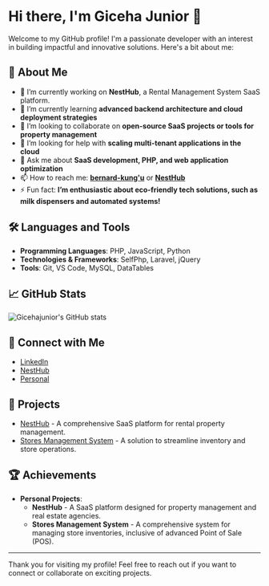 # Hi there, I'm Giceha Junior 👋  

Welcome to my GitHub profile! I'm a passionate developer with an interest in building impactful and innovative solutions. Here's a bit about me:  

## 🚀 About Me  
- 🔭 I’m currently working on **NestHub**, a Rental Management System SaaS platform.  
- 🌱 I’m currently learning **advanced backend architecture and cloud deployment strategies**  
- 👯 I’m looking to collaborate on **open-source SaaS projects or tools for property management**  
- 🤔 I’m looking for help with **scaling multi-tenant applications in the cloud**  
- 💬 Ask me about **SaaS development, PHP, and web application optimization**  
- 📫 How to reach me: **[bernard-kung'u](https://www.linkedin.com/in/bernard-kung-u-081364199)**  or **[NestHub](mailto:nesthub.daphascomp@gmail.com)**
- ⚡ Fun fact: **I’m enthusiastic about eco-friendly tech solutions, such as milk dispensers and automated systems!**  

## 🛠️ Languages and Tools  
- **Programming Languages**: PHP, JavaScript, Python  
- **Technologies & Frameworks**: SelfPhp, Laravel, jQuery  
- **Tools**: Git, VS Code, MySQL, DataTables  

## 📈 GitHub Stats  
![Gicehajunior's GitHub stats](https://github-readme-stats.vercel.app/api?username=Gicehajunior&show_icons=true&theme=radical)  

## 🔗 Connect with Me  
- [LinkedIn](https://www.linkedin.com/in/bernard-kung-u-081364199)
- [NestHub](mailto:nesthub.daphascomp@gmail.com)
- [Personal](mailto:gicehajunior76@gmail.com)

## 💼 Projects  
- [NestHub](https://nesthub.daphascomp.com) - A comprehensive SaaS platform for rental property management.  
- [Stores Management System](https://stores.daphascomp.com) - A solution to streamline inventory and store operations.  

## 🏆 Achievements  
- **Personal Projects**:  
  - **NestHub** - A SaaS platform designed for property management and real estate agencies.  
  - **Stores Management System** - A comprehensive system for managing store inventories, inclusive of advanced Point of Sale (POS).  

---

Thank you for visiting my profile! Feel free to reach out if you want to connect or collaborate on exciting projects.  
